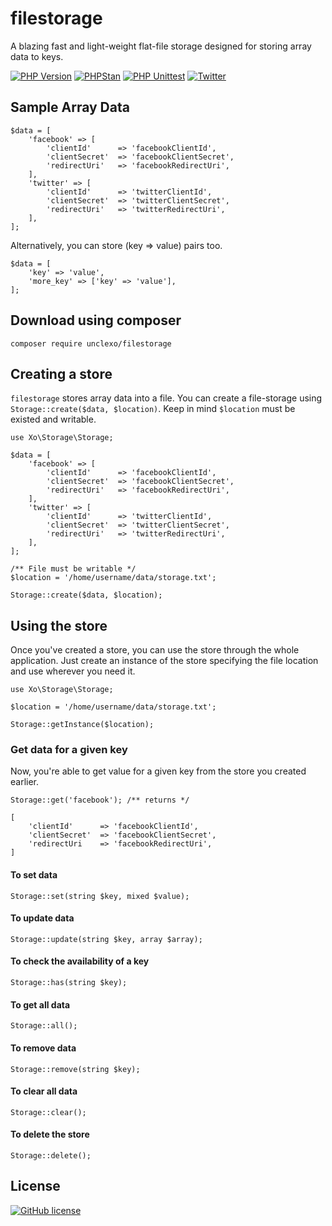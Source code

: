 # filestorage
A blazing fast and light-weight flat-file storage designed for storing array data to keys.

[![PHP Version](https://img.shields.io/badge/php-%3E%3D7.3-informational)](https://php.net/)
[![PHPStan](https://img.shields.io/badge/PHPStan-passing-success)](https://phpstan.org/)
[![PHP Unittest](https://img.shields.io/badge/tests-15-blue)](https://packagist.org/packages/phpunit/phpunit)
[![Twitter](https://img.shields.io/twitter/url?style=social&url=https%3A%2F%2Fgithub.com%2Funclexo%2Ffilestorage)](https://twitter.com/intent/tweet?text=Wow:&url=https%3A%2F%2Fgithub.com%2Funclexo%2Ffilestorage)

## Sample Array Data

```
$data = [
    'facebook' => [
        'clientId'      => 'facebookClientId',
        'clientSecret'  => 'facebookClientSecret',
        'redirectUri'   => 'facebookRedirectUri',
    ],
    'twitter' => [
        'clientId'      => 'twitterClientId',
        'clientSecret'  => 'twitterClientSecret',
        'redirectUri'   => 'twitterRedirectUri',
    ],
];
```

Alternatively, you can store (key => value) pairs too.

```
$data = [
    'key' => 'value',
    'more_key' => ['key' => 'value'],
];
```

## Download using composer

```
composer require unclexo/filestorage
```

## Creating a store
`filestorage` stores array data into a file. You can create a file-storage using `Storage::create($data, $location)`. 
Keep in mind `$location` must be existed and writable.

```
use Xo\Storage\Storage;

$data = [
    'facebook' => [
        'clientId'      => 'facebookClientId',
        'clientSecret'  => 'facebookClientSecret',
        'redirectUri'   => 'facebookRedirectUri',
    ],
    'twitter' => [
        'clientId'      => 'twitterClientId',
        'clientSecret'  => 'twitterClientSecret',
        'redirectUri'   => 'twitterRedirectUri',
    ],
];

/** File must be writable */
$location = '/home/username/data/storage.txt';

Storage::create($data, $location);
```

## Using the store
Once you've created a store, you can use the store through the whole application. Just create an instance of the store specifying the file location and use wherever you need it.

```
use Xo\Storage\Storage;

$location = '/home/username/data/storage.txt';

Storage::getInstance($location);
```

### Get data for a given key
Now, you're able to get value for a given key from the store you created earlier. 

```
Storage::get('facebook'); /** returns */

[
    'clientId'      => 'facebookClientId',
    'clientSecret'  => 'facebookClientSecret',
    'redirectUri    => 'facebookRedirectUri',
]
```

#### To set data
```
Storage::set(string $key, mixed $value);
```

#### To update data
```
Storage::update(string $key, array $array);
```  

#### To check the availability of a key
```
Storage::has(string $key);
```  

#### To get all data
```
Storage::all();
```   

#### To remove data
```
Storage::remove(string $key);
```    

#### To clear all data
```
Storage::clear();
```    

#### To delete the store
```
Storage::delete();
```

## License
[![GitHub license](https://img.shields.io/github/license/unclexo/filestorage)](https://github.com/unclexo/filestorage/blob/master/LICENSE)
  


